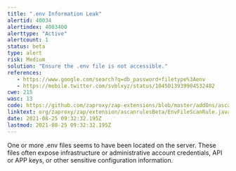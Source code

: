 ```yaml
---
title: ".env Information Leak"
alertid: 40034
alertindex: 4003400
alerttype: "Active"
alertcount: 1
status: beta
type: alert
risk: Medium
solution: "Ensure the .env file is not accessible."
references:
   - https://www.google.com/search?q=db_password+filetype%3Aenv
   - https://mobile.twitter.com/svblxyz/status/1045013939904532482
cwe: 215
wasc: 13
code: https://github.com/zaproxy/zap-extensions/blob/master/addOns/ascanrulesBeta/src/main/java/org/zaproxy/zap/extension/ascanrulesBeta/EnvFileScanRule.java
linktext: org/zaproxy/zap/extension/ascanrulesBeta/EnvFileScanRule.java
date: 2021-08-25 09:32:32.195Z
lastmod: 2021-08-25 09:32:32.195Z
---
```

One or more .env files seems to have been located on the server. These files often expose infrastructure or administrative account credentials, API or APP keys, or other sensitive configuration information. 
